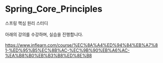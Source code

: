 # Spring_Core_Principles
스프링 핵심 원리 스터디<br><br>
아래의 강의를 수강하며, 실습을 진행합니다. <br><br>
https://www.inflearn.com/course/%EC%8A%A4%ED%94%84%EB%A7%81-%ED%95%B5%EC%8B%AC-%EC%9B%90%EB%A6%AC-%EA%B8%B0%EB%B3%B8%ED%8E%B8
